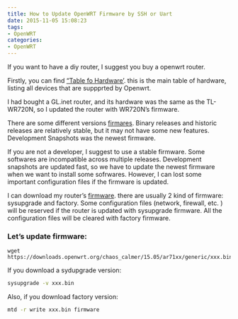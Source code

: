 ```yaml
---
title: How to Update OpenWRT Firmware by SSH or Uart
date: 2015-11-05 15:08:23
tags: 
- OpenWRT
categories:
- OpenWRT
---
```

If you want to have a diy router, I suggest you buy a openwrt router.

Firstly, you can find [“Table fo Hardware’](http://wiki.openwrt.org/toh/start). this is the main table of hardware, listing all devices that are suppprted by Openwrt.

I had bought a GL.inet router, and its hardware was the same as the TL-WR720N, so I updated the router with WR720N’s firmware.

There are some different versions [firmares](https://downloads.openwrt.org/).  Binary releases and historic releases are relatively stable, but it may not have some new features. Development Snapshots was the newest firmware.

If you are not a developer, I suggest to use a stable firmware. Some softwares are incompatible across multiple releases. Development snapshots are updated fast, so we have to update the newest firmware when we want to install some sofrwares.  However, I can lost some important configuration files if the firmware is updated.

I can download my router’s [firmware](https://downloads.openwrt.org/chaos_calmer/15.05/ar71xx/generic/). there are usually 2 kind of firmware: sysupgrade and factory. Some configuration files (network, firewall, etc. ) will be reserved if the router is updated with sysupgrade firmware. All the configuration files will be cleared with factory firmware.

### Let’s update firmware:
```
wget https://downloads.openwrt.org/chaos_calmer/15.05/ar71xx/generic/xxx.bin
```
If you download a sydupgrade version:

```bash 
sysupgrade -v xxx.bin
```
Also, if you download factory version:

```bash 
mtd -r write xxx.bin firmware
```


 